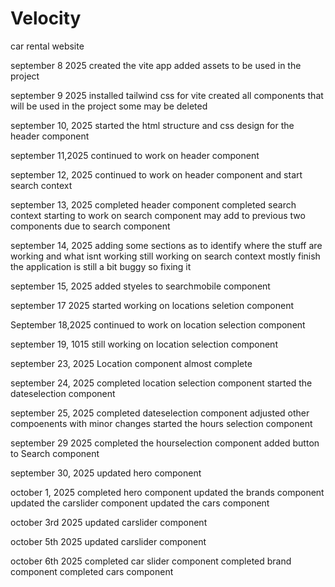 # Velocity

car rental website

september 8 2025
created the vite app
added assets to be used in the project

september 9 2025
installed tailwind css for vite
created all components that will be used in the project
some may be deleted

september 10, 2025
started the html structure and css design for the header component

september 11,2025
continued to work on header component

september 12, 2025
continued to work on header component and start search context

september 13, 2025
completed header component
completed search context
starting to work on search component
may add to previous two components due to search component

september 14, 2025
adding some sections as to identify where the stuff are working and what isnt working
still working on search context mostly finish the application is still a bit buggy so fixing it

september 15, 2025
added styeles to searchmobile component

september 17 2025
started working on locations seletion component

September 18,2025
continued to work on location selection component

september 19, 1015
still working on location selection component

september 23, 2025
Location component almost complete

september 24, 2025
completed location selection component
started the dateselection component

september 25, 2025
completed dateselection component
adjusted other compoenents with minor changes
started the hours selection component

september 29 2025
completed the hourselection component
added button to Search component

september 30, 2025
updated hero component

october 1, 2025
completed hero component
updated the brands component
updated the carslider component
updated the cars component

october 3rd 2025
updated carslider component

october 5th 2025
updated carslider component

october 6th 2025
completed car slider component 
completed brand component
completed cars component